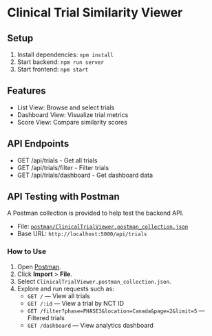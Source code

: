 # Clinical Trial Similarity Viewer

## Setup
1. Install dependencies: `npm install`
2. Start backend: `npm run server`
3. Start frontend: `npm start`

## Features
- List View: Browse and select trials
- Dashboard View: Visualize trial metrics
- Score View: Compare similarity scores

## API Endpoints
- GET /api/trials - Get all trials
- GET /api/trials/filter - Filter trials
- GET /api/trials/dashboard - Get dashboard data

## API Testing with Postman

A Postman collection is provided to help test the backend API.

- File: [`postman/ClinicalTrialViewer.postman_collection.json`](postman/ClinicalTrialViewer.postman_collection.json)
- Base URL: `http://localhost:5000/api/trials`

### How to Use

1. Open [Postman](https://www.postman.com/downloads/).
2. Click **Import** > **File**.
3. Select `ClinicalTrialViewer.postman_collection.json`.
4. Explore and run requests such as:
   - `GET /` — View all trials
   - `GET /:id` — View a trial by NCT ID
   - `GET /filter?phase=PHASE3&location=Canada&page=2&limit=5` — Filtered trials
   - `GET /dashboard` — View analytics dashboard
